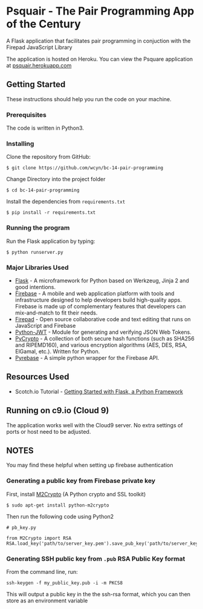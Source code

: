 # Psquair - The Pair Programming App of the Century
A Flask application that facilitates pair programming in conjuction with the
Firepad JavaScript Library

The application is hosted on Heroku. You can view the Psquare application at [psquair.herokuapp.com](https://psquair.herokuapp.com)

## Getting Started
These instructions should help you run the code on your machine.

### Prerequisites
The code is written in Python3.

### Installing

Clone the repository from GitHub:
```
$ git clone https://github.com/wcyn/bc-14-pair-programming
```
Change Directory into the project folder
```
$ cd bc-14-pair-programming
```

Install the dependencies from `requirements.txt`
```
$ pip install -r requirements.txt
```

### Running the program

Run the Flask application by typing:
```
$ python runserver.py
```

### Major Libraries Used
- [Flask](http://flask.pocoo.org/) - A microframework for Python based on Werkzeug, Jinja 2 and good intentions.
- [Firebase](https://firebase.google.com/) - A mobile and web application platform with tools and infrastructure designed to help developers build high-quality apps. Firebase is made up of complementary features that developers can mix-and-match to fit their needs.
- [Firepad](https://firepad.io/) - Open source collaborative code and text editing that runs on JavaScript and Firebase
- [Python-JWT](https://github.com/davedoesdev/python-jwt) - Module for generating and verifying JSON Web Tokens.
- [PyCrypto](https://pypi.python.org/pypi/pycrypto) - A collection of both secure hash functions (such as SHA256 and RIPEMD160), and various encryption algorithms (AES, DES, RSA, ElGamal, etc.). Written for Python.
- [Pyrebase](https://github.com/thisbejim/Pyrebase) - A simple python wrapper for the Firebase API.


## Resources Used
- Scotch.io Tutorial - [Getting Started with Flask, a Python Framework](https://scotch.io/tutorials/getting-started-with-flask-a-python-microframework)


## Running on c9.io (Cloud 9)
The application works well with the Cloud9 server. No extra settings of ports or host need to be adjusted.

## NOTES
You may find these helpful when setting up firebase authentication

### Generating a public key from Firebase private key
First, install [M2Crypto](https://pypi.python.org/pypi/M2Crypto) (A Python crypto and SSL toolkit)
```
$ sudo apt-get install python-m2crypto
```

Then run the following code using Python2

```
# pb_key.py

from M2Crypto import RSA
RSA.load_key('path/to/server_key.pem').save_pub_key('path/to/server_key.pub')
```

### Generating SSH public key from `.pub` RSA Public Key format
From the command line, run:

```
ssh-keygen -f my_public_key.pub -i -m PKCS8
```
This will output a public key in the the ssh-rsa format, which you can then
store as an environment variable
